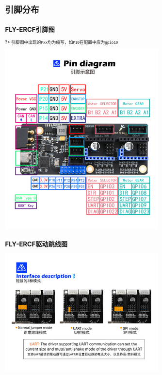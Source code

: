 # 引脚分布

## FLY-ERCF引脚图

?> 引脚图中出现的``Pxx``均为缩写，如``P10``在配置中应为``gpio10``

![FLY-ERCF](../../images/boards/fly_ercf/ercf-jiexian.png)

## FLY-ERCF驱动跳线图

![TMC](../../images/boards/fly_ercf/2209-urat.png)
